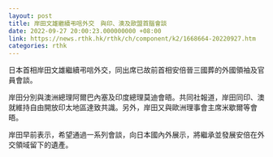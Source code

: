 ```yaml
---
layout: post
title: 岸田文雄繼續弔唁外交　與印、澳及歐盟首腦會談
date: 2022-09-27 20:00:23.000000000 +08:00
link: https://news.rthk.hk/rthk/ch/component/k2/1668664-20220927.htm
categories: rthk
---
```


日本首相岸田文雄繼續弔唁外交，同出席已故前首相安倍晉三國葬的外國領袖及官員會談。

岸田分別與澳洲總理阿爾巴內塞及印度總理莫迪會晤。共同社報道，岸田同印、澳就維持自由開放印太地區達致共識。另外，岸田又與歐洲理事會主席米歇爾等會晤。

岸田早前表示，希望通過一系列會談，向日本國內外展示，將繼承並發展安倍在外交領域留下的遺產。

